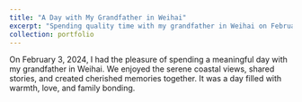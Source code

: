 ```yaml
---
title: "A Day with My Grandfather in Weihai"
excerpt: "Spending quality time with my grandfather in Weihai on February 3, 2024.<br/><img src='/images/11.jpg'>"
collection: portfolio
---
```


On February 3, 2024, I had the pleasure of spending a meaningful day with my grandfather in Weihai. We enjoyed the serene coastal views, shared stories, and created cherished memories together. It was a day filled with warmth, love, and family bonding.

